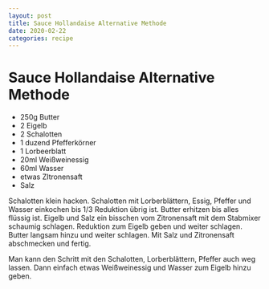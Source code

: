 ```yaml
---
layout: post
title: Sauce Hollandaise Alternative Methode
date: 2020-02-22
categories: recipe
---
```

# Sauce Hollandaise Alternative Methode

- 250g Butter
- 2 Eigelb
- 2 Schalotten
- 1 duzend Pfefferkörner
- 1 Lorbeerblatt
- 20ml Weißweinessig
- 60ml Wasser
- etwas ZItronensaft
- Salz

Schalotten klein hacken.
Schalotten mit Lorberblättern, Essig, Pfeffer und Wasser einkochen bis 1/3 Reduktion übrig ist.
Butter erhitzen bis alles flüssig ist.
Eigelb und Salz ein bisschen vom Zitronensaft mit dem Stabmixer schaumig schlagen.
Reduktion zum Eigelb geben und weiter schlagen.
Butter langsam hinzu und weiter schlagen.
Mit Salz und Zitronensaft abschmecken und fertig.

Man kann den Schritt mit den Schalotten, Lorberblättern, Pfeffer auch weg lassen.
Dann einfach etwas Weißweinessig und Wasser zum Eigelb hinzu geben.

